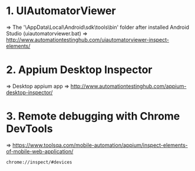 # **1. UIAutomatorViewer**
   => The '\AppData\Local\Android\sdk\tools\bin' folder after installed Android Studio (uiautomatorviewer.bat)
      => http://www.automationtestinghub.com/uiautomatorviewer-inspect-elements/

# **2. Appium Desktop Inspector**
   => Desktop appium app
      => http://www.automationtestinghub.com/appium-desktop-inspector/

# **3. Remote debugging with Chrome DevTools**
   => https://www.toolsqa.com/mobile-automation/appium/inspect-elements-of-mobile-web-application/


    chrome://inspect/#devices
